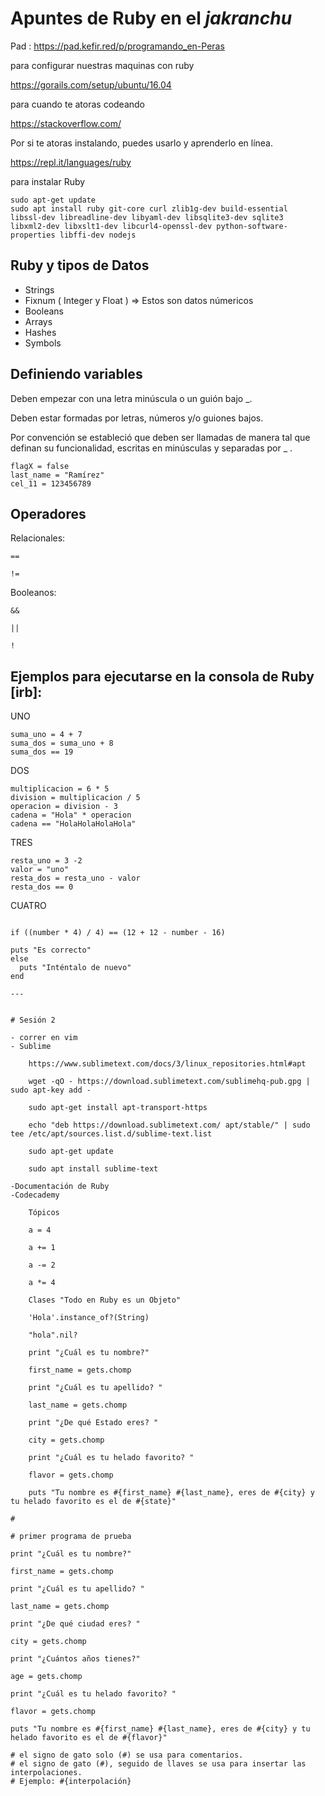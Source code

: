 # Apuntes de Ruby en el _jakranchu_

Pad : <https://pad.kefir.red/p/programando_en-Peras>

para configurar nuestras maquinas con ruby

https://gorails.com/setup/ubuntu/16.04

para cuando te atoras codeando

https://stackoverflow.com/

Por si te atoras instalando, puedes usarlo y aprenderlo en línea.

https://repl.it/languages/ruby

para instalar Ruby

```
sudo apt-get update
sudo apt install ruby git-core curl zlib1g-dev build-essential
libssl-dev libreadline-dev libyaml-dev libsqlite3-dev sqlite3
libxml2-dev libxslt1-dev libcurl4-openssl-dev python-software-properties libffi-dev nodejs
```

## Ruby y tipos de Datos

- Strings
- Fixnum ( Integer y Float ) => Estos son datos númericos
- Booleans
- Arrays
- Hashes
- Symbols

## Definiendo variables

Deben empezar con una letra minúscula o un guión bajo _.

Deben estar formadas por letras, números y/o guiones bajos.

Por convención se estableció que deben ser llamadas de manera tal que definan su funcionalidad, escritas en minúsculas y separadas por _ .

```
flagX = false
last_name = "Ramírez"
cel_11 = 123456789
```

## Operadores
Relacionales:

    ==

    !=

Booleanos:

    &&

    ||

    !

## Ejemplos para ejecutarse en la consola de Ruby [irb]:

UNO
```
suma_uno = 4 + 7
suma_dos = suma_uno + 8
suma_dos == 19
```

DOS
```
multiplicacion = 6 * 5
division = multiplicacion / 5
operacion = division - 3
cadena = "Hola" * operacion
cadena == "HolaHolaHolaHola"
```

TRES
```
resta_uno = 3 -2
valor = "uno"
resta_dos = resta_uno - valor
resta_dos == 0
```

CUATRO

```

if ((number * 4) / 4) == (12 + 12 - number - 16)

puts "Es correcto"
else
  puts "Inténtalo de nuevo"
end

---


# Sesión 2

- correr en vim
- Sublime

    https://www.sublimetext.com/docs/3/linux_repositories.html#apt

    wget -qO - https://download.sublimetext.com/sublimehq-pub.gpg | sudo apt-key add -

    sudo apt-get install apt-transport-https

    echo "deb https://download.sublimetext.com/ apt/stable/" | sudo tee /etc/apt/sources.list.d/sublime-text.list

    sudo apt-get update

    sudo apt install sublime-text

-Documentación de Ruby
-Codecademy

    Tópicos

    a = 4

    a += 1

    a -= 2

    a *= 4

    Clases "Todo en Ruby es un Objeto"

    'Hola'.instance_of?(String)

    "hola".nil?

    print "¿Cuál es tu nombre?"

    first_name = gets.chomp

    print "¿Cuál es tu apellido? "

    last_name = gets.chomp

    print "¿De qué Estado eres? "

    city = gets.chomp

    print "¿Cuál es tu helado favorito? "

    flavor = gets.chomp

    puts "Tu nombre es #{first_name} #{last_name}, eres de #{city} y tu helado favorito es el de #{state}"

#

# primer programa de prueba

print "¿Cuál es tu nombre?"

first_name = gets.chomp

print "¿Cuál es tu apellido? "

last_name = gets.chomp

print "¿De qué ciudad eres? "

city = gets.chomp

print "¿Cuántos años tienes?"

age = gets.chomp

print "¿Cuál es tu helado favorito? "

flavor = gets.chomp

puts "Tu nombre es #{first_name} #{last_name}, eres de #{city} y tu helado favorito es el de #{flavor}"

# el signo de gato solo (#) se usa para comentarios.
# el signo de gato (#), seguido de llaves se usa para insertar las interpolaciones.
# Ejemplo: #{interpolación}
